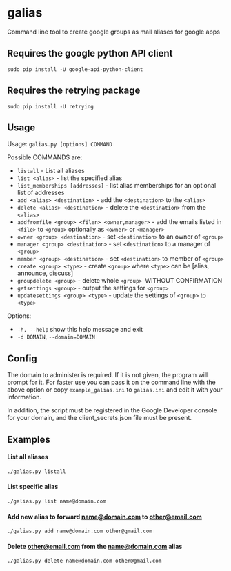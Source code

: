 galias
======

Command line tool to create google groups as mail aliases for google apps


## Requires the google python API client
`sudo pip install -U google-api-python-client`

## Requires the retrying package
`sudo pip install -U retrying`

## Usage

Usage: `galias.py [options] COMMAND`

Possible COMMANDS are:

* `listall` - List all aliases
* `list <alias>` - list the specified alias
* `list_memberships [addresses]` - list alias memberships for an optional list of addresses
* `add <alias> <destination>` - add the `<destination>` to the `<alias>`
* `delete <alias> <destination>` - delete the `<destination>` from the `<alias>`
* `addfromfile <group> <filen> <owner,manager>` - add the emails listed in `<file>` to `<group>` optionally as `<owner>` or `<manager>`
* `owner <group> <destination>` - set `<destination>` to an owner of `<group>`
* `manager <group> <destination>` - set `<destination>` to a manager of `<group>`
* `member <group> <destination>` - set `<destination>` to member of `<group>`
* `create <group> <type>` - create `<group>` where `<type>` can be [alias, announce, discuss]
* `groupdelete <group>` - delete whole `<group> `WITHOUT CONFIRMATION
* `getsettings <group>` - output the settings for `<group>`
* `updatesettings <group> <type>` - update the settings of `<group>` to `<type>`


Options:

  * `-h, --help`	show this help message and exit
  * `-d DOMAIN`, 	`--domain=DOMAIN`

## Config
The domain to administer is required. If it is not given, the program will prompt for it. For faster use you can pass it on the command line with the above option or copy `example_galias.ini` to `galias.ini` and edit it with your information.

In addition, the script must be registered in the Google Developer console for your domain, and the client_secrets.json file must be present.

## Examples
#### List all aliases
`./galias.py listall`

#### List specific alias
`./galias.py list name@domain.com`

#### Add new alias to forward name@domain.com to other@email.com
`./galias.py add name@domain.com other@gmail.com`

#### Delete other@email.com from the name@domain.com alias
`./galias.py delete name@domain.com other@gmail.com`
